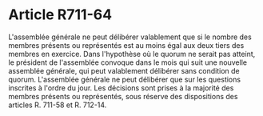 # Article R711-64

L'assemblée générale ne peut délibérer valablement que si le nombre des membres présents ou représentés est au moins égal aux deux tiers des membres en exercice.   Dans l'hypothèse où le quorum ne serait pas atteint, le président de l'assemblée convoque dans le mois qui suit une nouvelle assemblée générale, qui peut valablement délibérer sans condition de quorum.   L'assemblée générale ne peut délibérer que sur les questions inscrites à l'ordre du jour. Les décisions sont prises à la majorité des membres présents ou représentés, sous réserve des dispositions des articles R. 711-58 et R. 712-14.